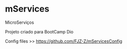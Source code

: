 # mServices
MicroServiços

Projeto criado para BootCamp Dio

Config files >> https://github.com/FJZ-Z/mServicesConfig
